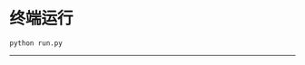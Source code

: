 # 终端运行

```shell
python run.py
```
********************************************************************************************************************************************************************************************************************************************************************************************************************************************************************************************************************************************************************************************************************************************************************************************************************************************************************************************************************************************************************************************************************************************************************************************************************************************************************************************************************************************************************************************************************************************************************************************************************************************************************************************************************************************